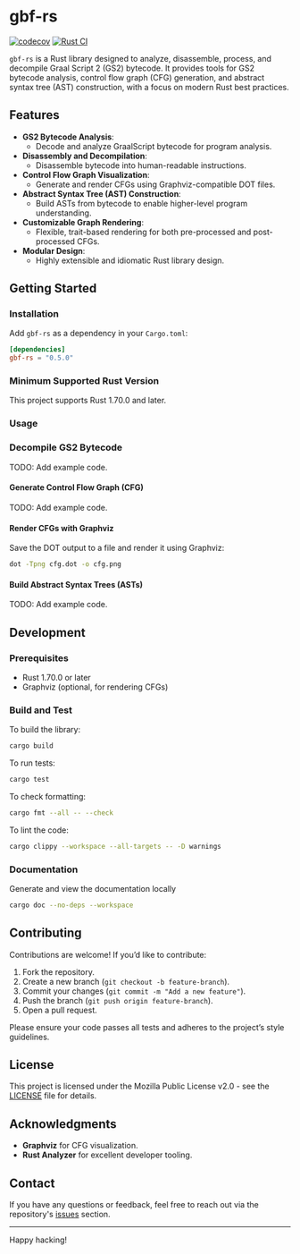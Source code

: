 # gbf-rs
[![codecov](https://codecov.io/github/cernec1999/gbf-rs/graph/badge.svg?token=URWSQ6C8OW)](https://codecov.io/github/cernec1999/gbf-rs)
[![Rust CI](https://github.com/cernec1999/gbf-rs/actions/workflows/rust-ci.yml/badge.svg)](https://github.com/cernec1999/gbf-rs/actions/workflows/rust-ci.yml)

`gbf-rs` is a Rust library designed to analyze, disassemble, process, and decompile Graal Script 2 (GS2) bytecode. It provides tools for GS2 bytecode analysis, control flow graph (CFG) generation, and abstract syntax tree (AST) construction, with a focus on modern Rust best practices.

## Features

- **GS2 Bytecode Analysis**:
  - Decode and analyze GraalScript bytecode for program analysis.
- **Disassembly and Decompilation**:
  - Disassemble bytecode into human-readable instructions.
- **Control Flow Graph Visualization**:
  - Generate and render CFGs using Graphviz-compatible DOT files.
- **Abstract Syntax Tree (AST) Construction**:
  - Build ASTs from bytecode to enable higher-level program understanding.
- **Customizable Graph Rendering**:
  - Flexible, trait-based rendering for both pre-processed and post-processed CFGs.
- **Modular Design**:
  - Highly extensible and idiomatic Rust library design.

## Getting Started

### Installation

Add `gbf-rs` as a dependency in your `Cargo.toml`:

```toml
[dependencies]
gbf-rs = "0.5.0"
```

### Minimum Supported Rust Version
This project supports Rust 1.70.0 and later.

### Usage

### Decompile GS2 Bytecode

TODO: Add example code.

#### Generate Control Flow Graph (CFG)

TODO: Add example code.

#### Render CFGs with Graphviz

Save the DOT output to a file and render it using Graphviz:

```bash
dot -Tpng cfg.dot -o cfg.png
```

#### Build Abstract Syntax Trees (ASTs)

TODO: Add example code.

## Development

### Prerequisites

- Rust 1.70.0 or later
- Graphviz (optional, for rendering CFGs)

### Build and Test

To build the library:

```bash
cargo build
```

To run tests:

```bash
cargo test
```

To check formatting:

```bash
cargo fmt --all -- --check
```

To lint the code:

```bash
cargo clippy --workspace --all-targets -- -D warnings
```

### Documentation

Generate and view the documentation locally

```bash
cargo doc --no-deps --workspace
```

## Contributing

Contributions are welcome! If you’d like to contribute:

1. Fork the repository.
2. Create a new branch (`git checkout -b feature-branch`).
3. Commit your changes (`git commit -m "Add a new feature"`).
4. Push the branch (`git push origin feature-branch`).
5. Open a pull request.

Please ensure your code passes all tests and adheres to the project’s style guidelines.

## License

This project is licensed under the Mozilla Public License v2.0 - see the [LICENSE](LICENSE) file for details.

## Acknowledgments

- **Graphviz** for CFG visualization.
- **Rust Analyzer** for excellent developer tooling.

## Contact

If you have any questions or feedback, feel free to reach out via the repository's [issues](https://github.com/cernec1999/gbf-rs/issues) section.

---

Happy hacking!
